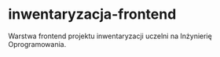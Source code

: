 # inwentaryzacja-frontend

Warstwa frontend projektu inwentaryzacji uczelni na Inżynierię Oprogramowania.
